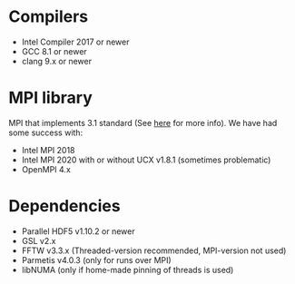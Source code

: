 
# Compilers
 - Intel Compiler 2017 or newer
 - GCC 8.1 or newer
 - clang 9.x or newer

# MPI library
MPI that implements 3.1 standard (See [here](https://gitlab.cosma.dur.ac.uk/swift/swiftsim/-/blob/master/README-mpi-hints.md) for more info).
We have had some success with:
 - Intel MPI 2018
 - Intel MPI 2020 with or without UCX v1.8.1 (sometimes problematic)
 - OpenMPI 4.x

# Dependencies
 - Parallel HDF5 v1.10.2 or newer
 - GSL v2.x
 - FFTW v3.3.x (Threaded-version recommended, MPI-version not used)
 - Parmetis v4.0.3 (only for runs over MPI)
 - libNUMA (only if home-made pinning of threads is used)
